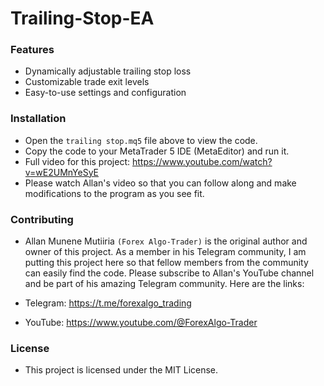 # Trailing-Stop-EA

### Features
* Dynamically adjustable trailing stop loss
* Customizable trade exit levels
* Easy-to-use settings and configuration

### Installation
* Open the ```trailing stop.mq5``` file above to view the code.
* Copy the code to your MetaTrader 5 IDE (MetaEditor) and run it.
* Full video for this project: https://www.youtube.com/watch?v=wE2UMnYeSyE
* Please watch Allan's video so that you can follow along and make modifications to the program as you see fit.

### Contributing
* Allan Munene Mutiiria ```(Forex Algo-Trader)``` is the original author and owner of this project. As a member in his Telegram community, I am putting this project here so that fellow members from the community can easily find the code. Please subscribe to Allan's YouTube channel and be part of his amazing Telegram community. Here are the links: 

* Telegram: https://t.me/forexalgo_trading
* YouTube: https://www.youtube.com/@ForexAlgo-Trader

### License
* This project is licensed under the MIT License.

